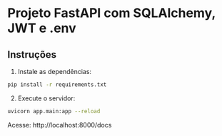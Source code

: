 # Projeto FastAPI com SQLAlchemy, JWT e .env

## Instruções

1. Instale as dependências:
```bash
pip install -r requirements.txt
```

2. Execute o servidor:
```bash
uvicorn app.main:app --reload
```

Acesse: http://localhost:8000/docs
